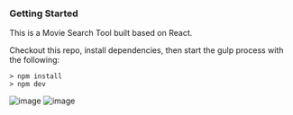 ### Getting Started
This is a Movie Search Tool built based on React.

Checkout this repo, install dependencies, then start the gulp process with the following:
```
> npm install
> npm dev
```

![image](https://github.com/johnnyhsu1106/react-movie-search-with-react-query/assets/18588513/62591ecd-b3f4-474e-9380-e3c379fb2533)
![image](https://github.com/johnnyhsu1106/react-movie-search-with-react-query/assets/18588513/507ab392-f22f-4ee3-b026-0c99b9b37604)



